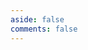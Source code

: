 ```yaml
---
aside: false
comments: false
---
```


<!-- <script src="https://unpkg.com/echarts@5.5.1/dist/echarts.min.js"></script> -->
<!-- <script src="https://npm.elemecdn.com/echarts@4.9.0/dist/echarts.min.js"></script> -->

<!-- <div id="posts-calendar" class="js-pjax"></div> -->
<!-- 文章发布时间统计图 -->
<div id="posts-chart" data-start="2022-01" style="border-radius: 8px; height: 300px; padding: 10px;"></div>
<!-- 文章标签统计图 -->
<div id="tags-chart" data-length="10" style="border-radius: 8px; height: 300px; padding: 10px;"></div>
<!-- 文章分类统计图 -->
<div id="categories-chart" data-parent="true" style="border-radius: 8px; height: 300px; padding: 10px;"></div>
